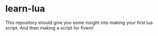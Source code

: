 # learn-lua
This repository should give you some insight into making your first lua script. And then making a script for fivem!
